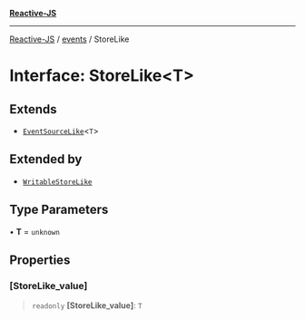 [**Reactive-JS**](../../README.md)

***

[Reactive-JS](../../README.md) / [events](../README.md) / StoreLike

# Interface: StoreLike\<T\>

## Extends

- [`EventSourceLike`](EventSourceLike.md)\<`T`\>

## Extended by

- [`WritableStoreLike`](WritableStoreLike.md)

## Type Parameters

• **T** = `unknown`

## Properties

### \[StoreLike\_value\]

> `readonly` **\[StoreLike\_value\]**: `T`
